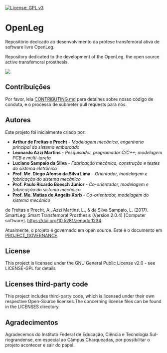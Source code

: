 [![License: GPL v3](https://img.shields.io/badge/License-GPLv2-orange.svg)](https://www.gnu.org/licenses/gpl-2.0)

# OpenLeg
Repositório dedicado ao desenvolvimento da prótese transfemoral ativa de software livre OpenLeg.

Repository dedicated to the development of the OpenLeg, the open source active transfemoral prosthesis.


![](https://github.com/SmartBionics/SmartLeg/blob/master/image36.png)

## Contribuições

Por favor, leia [CONTRIBUTING.md](CONTRIBUTING.md) para detalhes sobre nosso código de conduta, e o processo de submeter pull requests para nós.
            
## Autores

Este projeto foi inicialmente criado por:

* **Arthur de Freitas e Precht** - *Modelagem mecânica, engenharia principal do sistema embarcado*
* **Leonardo Azzi Martins** - *Pesquisador, programador C/C++, modelagem PCB e multi-tarefa*
* **Luciano Sampaio da Silva** - *Fabricação mecânica, construção e testes do sistema eletrônico*
* **Prof. Me. Diego Afonso da Silva Lima** - *Orientador, modelagem e fabricação do sistema mecânico*
* **Prof. Paulo Ricardo Boesch Júnior** - *Co-orientador, modelagem e fabricação do sistema mecânico*
* **Prof. Me. Matias de Angelis Korb** - *Co-orientador, modelagem do sistema mecânico*

de Freitas e Precht, A., Azzi Martins, L., & da Silva Sampaio, L. (2017). SmartLeg: Smart Transfemoral Prosthesis (Version 2.0.4) [Computer software]. https://doi.org/10.5281/zenodo.1234

Atualmente, o projeto é governado em open source. Este é o documento em [PROJECT_GOVERNANCE](PROJECT_GOVERNANCE.md).

## License

This project is licensed under the GNU General Public License v2.0  - see LICENSE-GPL for details

## Licenses third-party code

This project includes third-party code, which is licensed under their own respective Open-Source licenses.The concerning license files can be found in the LICENSES directory. 

## Agradecimentos

Agradecemos do Instituto Federal de Educação, Ciência e Tecnologia Sul-riograndense, em especial ao Câmpus Charqueadas, por possibilitar o projeto acontecer e sair do papel.
